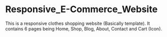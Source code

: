# Responsive_E-Commerce_Website
This is a responsive clothes shopping website (Basically template). It contains 6 pages being Home, Shop, Blog, About, Contact and Cart (Icon).
